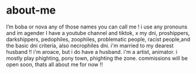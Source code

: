 # about-me
I’m boba or nova any of those names you can call me ! i use any pronouns and im agender
I have a youtube channel and tiktok, x 
my dni, proshippers, darkshippers, pedophiles, zoophiles, problematic people, racist people,and the basic dni criteria, also necrophiles dni.
i'm married to my dearest husband !!
i'm aroace, but i do have a husband.
i'm a artist, animator.
i mostly play phighting, pony town, phighting the zone.
commissions will be open soon,
thats all about me for now !!
